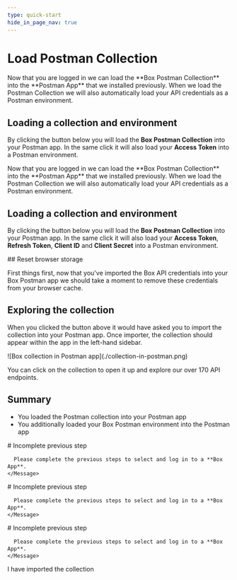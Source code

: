 ```yaml
---
type: quick-start
hide_in_page_nav: true
---
```


<!-- alex disable postman-postwoman -->

# Load Postman Collection

<LoggedIn>
  Now that you are logged in we can load the **Box Postman Collection** into the
  **Postman App** that we installed previously. When we load the Postman
  Collection we will also automatically load your API credentials as a Postman
  environment. 

  ## Loading a collection and environment

  By clicking the button below you will load the **Box Postman
  Collection** into your Postman app. In the same click it will also load your
  **Access Token** into a Postman environment.

  <Trigger option='postman_collection_downloaded' value='true'>
    <Postman id='62d85bbca8bf7bd5a48b' />
  </Trigger>
</LoggedIn>

<LoggedIn id='postman_credentials'>
  Now that you are logged in we can load the **Box Postman Collection** into the
  **Postman App** that we installed previously. When we load the Postman
  Collection we will also automatically load your API credentials as a Postman
  environment. 

  ## Loading a collection and environment

  By clicking the button below you will load the **Box Postman
  Collection** into your Postman app. In the same click it will also load your
  **Access Token**, **Refresh Token**, **Client ID** and **Client Secret** into
  a Postman environment.

  <Trigger option='postman_collection_downloaded' value='true'>
    <Postman id='62d85bbca8bf7bd5a48b' env='postman_credentials' />
  </Trigger>
</LoggedIn>

<Choice option='postman_collection_downloaded' value='true' color='none'>

<Message warning>
  ## Reset browser storage

  First things first, now that you've imported the Box API credentials into your
  Box Postman app we should take a moment to remove these credentials from your
  browser cache.

  <Reset id='postman' />
</Message>
  
## Exploring the collection

When you clicked the button above it would have asked you to import the
collection into your Postman app. Once importer, the collection should appear
within the app in the left-hand sidebar.

<ImageFrame border center shadow>
  ![Box collection in Postman app](./collection-in-postman.png)
</ImageFrame>

You can click on the collection to open it up and explore our over 170 API
endpoints.  

## Summary

* You loaded the Postman collection into your Postman app
* You additionally loaded your Box Postman environment into the Postman app

</Choice>

<Choice option='postman.app_type' value='use_box' color='none'>
  <LoggedIn reverse>
    <Message danger>
      # Incomplete previous step

      Please complete the previous steps to select and log in to a **Box App**.
    </Message>
  </LoggedIn>
</Choice>

<Choice option='postman.app_type' value='use_own' color='none'>
  <LoggedIn id='postman_credentials' reverse>
    <Message danger>
      # Incomplete previous step

      Please complete the previous steps to select and log in to a **Box App**.
    </Message>
  </LoggedIn>
</Choice>

<Choice option='postman.app_type' unset color='none'>
  <LoggedIn id='postman_credentials' reverse>
    <Message danger>
      # Incomplete previous step

      Please complete the previous steps to select and log in to a **Box App**.
    </Message>
  </LoggedIn>
</Choice>

<Observe option='postman_collection_downloaded' value='true'>
  <Next>I have imported the collection</Next>
</Observe>
